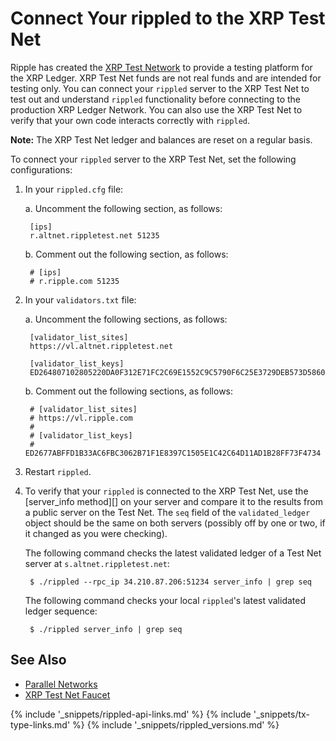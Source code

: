 # Connect Your rippled to the XRP Test Net

Ripple has created the [XRP Test Network](parallel-networks.html) to provide a testing platform for the XRP Ledger. XRP Test Net funds are not real funds and are intended for testing only. You can connect your `rippled` server to the XRP Test Net to test out and understand `rippled` functionality before connecting to the production XRP Ledger Network. You can also use the XRP Test Net to verify that your own code interacts correctly with `rippled`.

**Note:** The XRP Test Net ledger and balances are reset on a regular basis.

To connect your `rippled` server to the XRP Test Net, set the following configurations:

1. In your `rippled.cfg` file:

    a. Uncomment the following section, as follows:

        [ips]
        r.altnet.rippletest.net 51235

    b. Comment out the following section, as follows:

        # [ips]
        # r.ripple.com 51235

2. In your `validators.txt` file:

    a. Uncomment the following sections, as follows:

        [validator_list_sites]
        https://vl.altnet.rippletest.net

        [validator_list_keys]
        ED264807102805220DA0F312E71FC2C69E1552C9C5790F6C25E3729DEB573D5860

    b. Comment out the following sections, as follows:

        # [validator_list_sites]
        # https://vl.ripple.com
        #
        # [validator_list_keys]
        # ED2677ABFFD1B33AC6FBC3062B71F1E8397C1505E1C42C64D11AD1B28FF73F4734

3. Restart `rippled`.

4. To verify that your `rippled` is connected to the XRP Test Net, use the [server_info method][] on your server and compare it to the results from a public server on the Test Net. The `seq` field of the `validated_ledger` object should be the same on both servers (possibly off by one or two, if it changed as you were checking).

    The following command checks the latest validated ledger of a Test Net server at `s.altnet.rippletest.net`:

        $ ./rippled --rpc_ip 34.210.87.206:51234 server_info | grep seq

    The following command checks your local `rippled`'s latest validated ledger sequence:

        $ ./rippled server_info | grep seq


## See Also

- [Parallel Networks](parallel-networks.html)
- [XRP Test Net Faucet](xrp-test-net-faucet.html)

<!--{# common link defs #}-->
{% include '_snippets/rippled-api-links.md' %}
{% include '_snippets/tx-type-links.md' %}
{% include '_snippets/rippled_versions.md' %}

